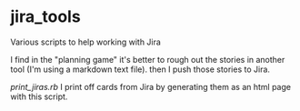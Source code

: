 # jira_tools
Various scripts to help working with Jira

I find in the "planning game" it's better to rough out the stories in another tool (I'm using a markdown text file).
then I push those stories to Jira.

*print_jiras.rb*
I print off cards from Jira by generating them as an html page with this script.

